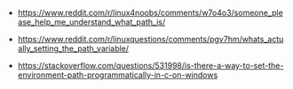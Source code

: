 - https://www.reddit.com/r/linux4noobs/comments/w7o4o3/someone_please_help_me_understand_what_path_is/

- https://www.reddit.com/r/linuxquestions/comments/pgv7hm/whats_actually_setting_the_path_variable/

- https://stackoverflow.com/questions/531998/is-there-a-way-to-set-the-environment-path-programmatically-in-c-on-windows